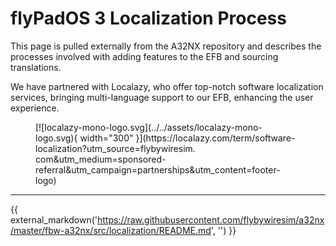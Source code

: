 # flyPadOS 3 Localization Process

This page is pulled externally from the A32NX repository and describes the processes involved with adding features to the EFB and sourcing translations.

We have partnered with Localazy, who offer top-notch software localization services, bringing multi-language support to our EFB, enhancing the user experience.

<figure markdown>
  [![localazy-mono-logo.svg](../../assets/localazy-mono-logo.svg){ width="300" }](https://localazy.com/term/software-localization?utm_source=flybywiresim.
com&utm_medium=sponsored-referral&utm_campaign=partnerships&utm_content=footer-logo)
</figure>

---

{{ external_markdown('https://raw.githubusercontent.com/flybywiresim/a32nx/master/fbw-a32nx/src/localization/README.md', '') }}